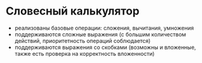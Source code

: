# Словесный калькулятор
* реализованы базовые операции: сложения, вычитания, умножения
* поддерживаются сложные выражения (с большим количеством действий, приоритетность операций соблюдается)
* поддерживаются выражения со скобками (возможны и вложенные, также есть проверка на корректность вложенности)
